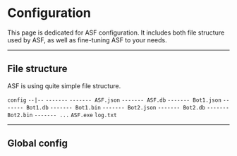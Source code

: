 # Configuration

This page is dedicated for ASF configuration. It includes both file structure used by ASF, as well as fine-tuning ASF to your needs.

---

## File structure

ASF is using quite simple file structure.

```config```
```--|--```
```-------```
```------- ASF.json```
```------- ASF.db```
```------- Bot1.json```
```------- Bot1.db```
```------- Bot1.bin```
```------- Bot2.json```
```------- Bot2.db```
```------- Bot2.bin```
```------- ...```
```ASF.exe```
```log.txt```

---

## Global config